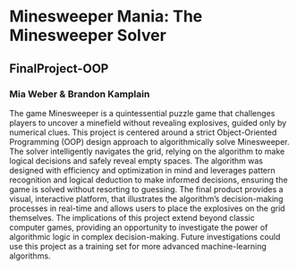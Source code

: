 # Minesweeper Mania: The Minesweeper Solver
## FinalProject-OOP
### Mia Weber & Brandon Kamplain
The game Minesweeper is a quintessential puzzle game that challenges players to uncover a minefield without revealing explosives, guided only by numerical clues. This project is centered around a strict Object-Oriented Programming (OOP) design approach to algorithmically solve Minesweeper. The solver intelligently navigates the grid, relying on the algorithm to make logical decisions and safely reveal empty spaces. The algorithm was designed with efficiency and optimization in mind and leverages pattern recognition and logical deduction to make informed decisions, ensuring the game is solved without resorting to guessing. The final product provides a visual, interactive platform, that illustrates the algorithm’s decision-making processes in real-time and allows users to place the explosives on the grid themselves. The implications of this project extend beyond classic computer games, providing an opportunity to investigate the power of algorithmic logic in complex decision-making. Future investigations could use this project as a training set for more advanced machine-learning algorithms.
